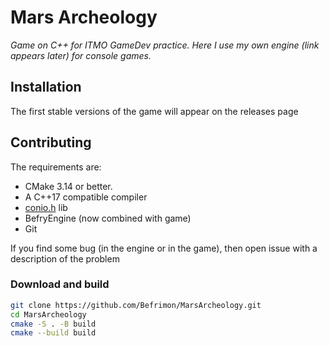 # Mars Archeology
*Game on C++ for ITMO GameDev practice. Here I use my own engine (link appears later) for console games.*

## Installation

The first stable versions of the game will appear on the releases page

## Contributing
The requirements are:
- CMake 3.14 or better.
- A C++17 compatible compiler
- [conio.h](https://github.com/zoelabbb/conio.h) lib
- BefryEngine (now combined with game)
- Git

If you find some bug (in the engine or in the game), then open issue with a description of the problem

### Download and build
```bash
git clone https://github.com/Befrimon/MarsArcheology.git
cd MarsArcheology
cmake -S . -B build
cmake --build build
```
